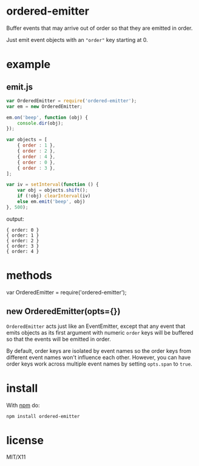 ordered-emitter
===============

Buffer events that may arrive out of order so that they are emitted in order.

Just emit event objects with an `"order"` key starting at 0.

example
=======

emit.js
-------

``` js
var OrderedEmitter = require('ordered-emitter');
var em = new OrderedEmitter;

em.on('beep', function (obj) {
    console.dir(obj);
});

var objects = [
    { order : 1 },
    { order : 2 },
    { order : 4 },
    { order : 0 },
    { order : 3 },
];

var iv = setInterval(function () {
    var obj = objects.shift();
    if (!obj) clearInterval(iv)
    else em.emit('beep', obj)
}, 500);
```

output:

```
{ order: 0 }
{ order: 1 }
{ order: 2 }
{ order: 3 }
{ order: 4 }
```

methods
=======

var OrderedEmitter = require('ordered-emitter');

new OrderedEmitter(opts={})
---------------------------

`OrderedEmitter` acts just like an EventEmitter, except that any event that
emits objects as its first argument with numeric `order` keys will be buffered
so that the events will be emitted in order.

By default, order keys are isolated by event names so the order keys from
different event names won't influence each other. However, you can have order
keys work across multiple event names by setting `opts.span` to `true`.

install
=======

With [npm](http://npmjs.org) do:

```
npm install ordered-emitter
```

license
=======

MIT/X11
